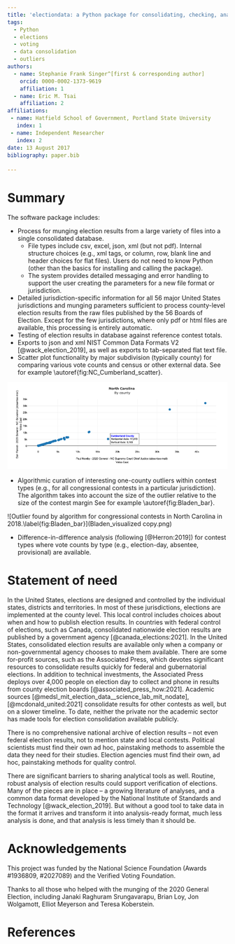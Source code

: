 ```yaml
---
title: 'electiondata: a Python package for consolidating, checking, analyzing, visualizing and exporting election results'
tags:
  - Python
  - elections
  - voting
  - data consolidation
  - outliers
authors:
  - name: Stephanie Frank Singer^[first & corresponding author]
    orcid: 0000-0002-1373-9619
    affiliation: 1
  - name: Eric M. Tsai
    affiliation: 2
affiliations:
 - name: Hatfield School of Government, Portland State University
   index: 1
 - name: Independent Researcher
   index: 2
date: 13 August 2017
bibliography: paper.bib

---
```


# Summary

The software package includes:

- Process for munging election results from a large variety of files into a single consolidated database. 
  - File types include csv, excel, json, xml (but not pdf). Internal structure choices (e.g., xml tags, or column, row, blank line and header choices for flat files). Users do not need to know Python (other than the basics for installing and calling the package).
   - The system provides detailed messaging and error handling to support the user creating the parameters for a new file format or jurisdiction.
- Detailed jurisdiction-specific information for all 56 major United States jurisdictions and munging parameters sufficient to process county-level election results from the raw files published by the 56 Boards of Election. Except for the few jurisdictions, where only pdf or html files are available, this processing is entirely automatic.
- Testing of election results in database against reference contest totals.
- Exports to json and xml NIST Common Data Formats V2 [@wack_election_2019], as well as exports to tab-separated flat text file.
- Scatter plot functionality by major subdivision (typically county) for comparing various vote counts and census or other external data. See for example \autoref{fig:NC_Cumberland_scatter}.

![Sample scatter plot comparing absentee ballot counts for two candidates in different contests.\label{fig:NC_Cumberland_scatter}](Newby_vs_Forest_abs.png)

- Algorithmic curation of interesting one-county outliers within contest types (e.g., for all congressional contests in a particular jurisdiction). The algorithm takes into account the size of the outlier relative to the size of the contest margin See for example \autoref{fig:Bladen_bar}. 

![Outlier found by algorithm for congressional contests in North Carolina in 2018.\label{fig:Bladen_bar}](Bladen_visualized copy.png)

- Difference-in-difference analysis (following [@Herron:2019]) for contest types where vote counts by type (e.g., election-day, absentee, provisional) are available.

# Statement of need

In the United States, elections are designed and controlled by the individual states, districts and territories. In most of these jurisdictions, elections are implemented at the county level. This local control includes choices about when and how to publish election results. In countries with federal control of elections, such as Canada, consolidated nationwide election results are published by a government agency [@canada_elections:2021]. In the United States, consolidated election results are available only when a company or non-governmental agency chooses to make them available. There are some for-profit sources, such as the Associated Press, which devotes significant resources to consolidate results quickly for federal and gubernatorial elections. In addition to technical investments, the Associated Press deploys over 4,000 people on election day to collect and phone in results from county election boards [@associated_press_how:2021].  Academic sources [@medsl_mit_election_data__science_lab_mit_nodate], [@mcdonald_united:2021] consolidate results for other contests as well, but on a slower timeline. To date, neither the private nor the academic sector has made tools for election consolidation available publicly. 

There is no comprehensive national archive of election results – not even federal election results, not to mention state and local contests.  Political scientists must find their own ad hoc, painstaking methods to assemble the data they need for their studies. Election agencies must find their own, ad hoc, painstaking methods for quality control. 

There are significant barriers to sharing analytical tools as well. Routine, robust analysis of election results could support verification of elections. Many of the pieces are in place – a growing literature of analyses, and a common data format developed by the National Institute of Standards and Technology [@wack_election_2019]. But without a good tool to take data in the format it arrives and transform it into analysis-ready format, much less analysis is done, and that analysis is less timely than it should be.

# Acknowledgements
This project was funded by the National Science Foundation (Awards #1936809, #2027089) and the Verified Voting Foundation. 

Thanks to all those who helped with the munging of the 2020 General Election, including Janaki Raghuram Srungavarapu, Brian Loy, Jon Wolgamott, Elliot Meyerson and Teresa Koberstein.

# References
